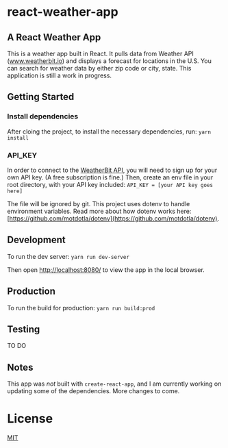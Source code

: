 # react-weather-app
## A React Weather App

This is a weather app built in React. It pulls data from Weather API (www.weatherbit.io) and displays a forecast for locations in the U.S. You can search for weather data by either zip code or city, state. This application is still a work in progress.

## Getting Started
### Install dependencies
After cloing the project, to install the necessary dependencies, run:
`yarn install`

### API_KEY
In order to connect to the [WeatherBit API](www.weatherbit.io), you will need to sign up for your own API key. (A free subscription is fine.) Then, create an env file in your root directory, with your API key included:
`API_KEY = [your API key goes here]`

The file will be ignored by git. This project uses dotenv to handle environment variables. Read more about how dotenv works here: [https://github.com/motdotla/dotenv](https://github.com/motdotla/dotenv).


## Development
To run the dev server:
`yarn run dev-server`

Then open [http://localhost:8080/](http://localhost:8080/) to view the app in the local browser.

## Production
To run the build for production:
`yarn run build:prod`


## Testing
TO DO

## Notes
This app was *not* built with `create-react-app`, and I am currently working on updating some of the dependencies. More changes to come.

# License
[MIT](/LICENSE)
